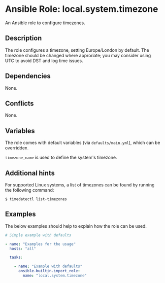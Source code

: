# Ansible Role: local.system.timezone
An Ansible role to configure timezones.

## Description
The role configures a timezone, setting Europe/London by default. The timezone should be changed where approriate; you may consider using UTC to avoid DST and log time issues.

## Dependencies
None.

## Conflicts
None.

## Variables
The role comes with default variables (via `defaults/main.yml`), which can be
overridden.

`timezone_name` is used to define the system's timezone.

## Additional hints
For supported Linux systems, a list of timezones can be found by running the following command:

```shell
$ timedatectl list-timezones
```

## Examples
The below examples should help to explain how the role can be used.

```yaml
# Simple example with defaults

- name: "Examples for the usage"
  hosts: "all"

  tasks:

    - name: "Example with defaults"
      ansible.builtin.import_role:
        name: "local.system.timezone"
```
